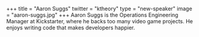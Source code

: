 +++
title = "Aaron Suggs"
twitter = "ktheory"
type = "new-speaker"
image = "aaron-suggs.jpg"
+++
Aaron Suggs is the Operations Engineering Manager at Kickstarter, where he backs too many video game projects. He enjoys writing code that makes developers happier.